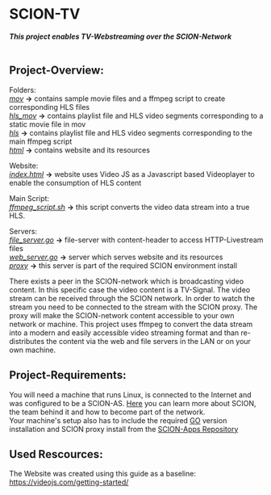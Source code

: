 # SCION-TV</br>
***This project enables TV-Webstreaming over the SCION-Network***</br>
</br>

## Project-Overview:</br>

Folders:</br>
<i>[mov](mov)</i>           <strong>-></strong>  contains sample movie files and a ffmpeg script to create corresponding HLS files</br> 
<i>[hls_mov](hls_mov)</i>   <strong>-></strong>  contains playlist file and HLS video segments corresponding to a static movie file in mov</br>
<i>[hls](hls)</i>           <strong>-></strong>  contains playlist file and HLS video segments corresponding to the main ffmpeg script</br>
<i>[html](html)</i>         <strong>-></strong>  contains website and its resources</br>

Website:</br>
<i>[index.html](html/index.html)</i> <strong>-></strong> website uses Video JS as a Javascript based Videoplayer to enable the consumption of HLS content</br>

Main Script:</br>
<i>[ffmpeg_script.sh](ffmpeg_script.sh)</i> <strong>-></strong> this script converts the video data stream into a true HLS.</br>

Servers:</br>
<i>[file_server.go](file_server.go)</i>  <strong>-></strong>  file-server with content-header to access HTTP-Livestream files</br>
<i>[web_server.go](web_server.go)</i>    <strong>-></strong>  server which serves website and its resources</br>
<i>[proxy](https://github.com/netsec-ethz/scion-apps/tree/master/_examples/shttp/proxy)</i>  <strong>-></strong>  this server is part of the required SCION environment install</br>

There exists a peer in the SCION-network which is broadcasting video content. In this specific case the video content is a TV-Signal. The video stream can be received through the SCION network. In order to watch the stream you need to be connected to the stream with the SCION proxy. The proxy will make the SCION-network content accessible to your own network or machine. This project uses ffmpeg to convert the data stream into a modern and easily accessible video streaming format and than re-distributes the content via the web and file servers in the LAN or on your own machine.  

## Project-Requirements:</br>
You will need a machine that runs Linux, is connected to the Internet and was configured to be a SCION-AS. [Here](https://www.scionlab.org/) you can learn more about SCION, the team behind it and how to become part of the network.</br>
Your machine's setup also has to include the required [GO](https://en.wikipedia.org/wiki/Go_(programming_language)) version installation and SCION proxy install from the [SCION-Apps Repository](https://github.com/netsec-ethz/scion-apps)</br>

## Used Rescources:</br>
The Website was created using this guide as a baseline:</br>
https://videojs.com/getting-started/
